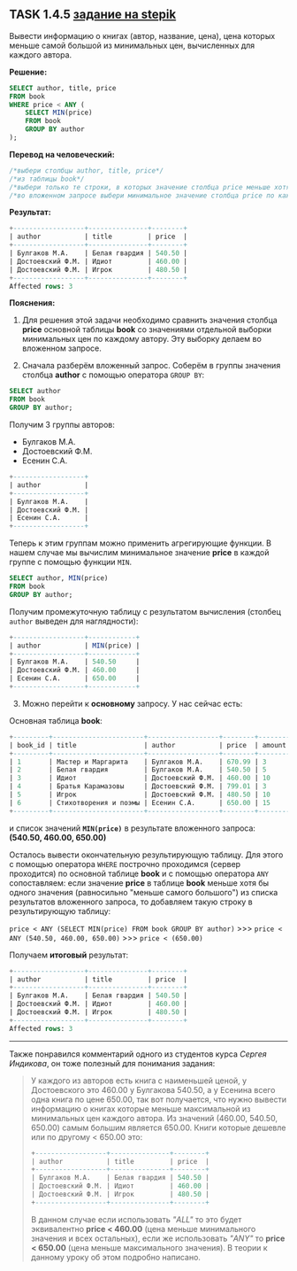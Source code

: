 ## TASK 1.4.5 [задание на stepik](https://stepik.org/lesson/297514/step/5?unit=279274)
Вывести информацию о книгах (автор, название, цена), цена которых меньше самой большой из минимальных цен, вычисленных для каждого автора.

**Решение:**

```SQL
SELECT author, title, price
FROM book
WHERE price < ANY (
    SELECT MIN(price)
    FROM book
    GROUP BY author
);
```

**Перевод на человеческий:**

```SQL
/*выбери столбцы author, title, price*/
/*из таблицы book*/
/*выбери только те строки, в которых значение столбца price меньше хотя бы одного значения из списка результатов вложенного запроса*/
/*во вложенном запросе выбери минимальное значение столбца price по каждому автору из таблицы book, сгруппируй по столбцу author*/
```

**Результат:**

```SQL
+------------------+---------------+--------+
| author           | title         | price  |
+------------------+---------------+--------+
| Булгаков М.А.    | Белая гвардия | 540.50 |
| Достоевский Ф.М. | Идиот         | 460.00 |
| Достоевский Ф.М. | Игрок         | 480.50 |
+------------------+---------------+--------+
Affected rows: 3
```

**Пояснения:**

1. Для решения этой задачи необходимо сравнить значения столбца **price** основной таблицы **book** со значениями отдельной выборки минимальных цен
по каждому автору. Эту выборку делаем во вложенном запросе.

2. Сначала разберём вложенный запрос.
Соберём в группы значения столбца **author** с помощью оператора ```GROUP BY```:
  
```SQL
SELECT author
FROM book
GROUP BY author;
```

Получим 3 группы авторов:
- Булгаков М.А.
- Достоевский Ф.М.
- Есенин С.А.

```SQL
+------------------+
| author           |
+------------------+
| Булгаков М.А.    |
| Достоевский Ф.М. |
| Есенин С.А.      |
+------------------+
```

Теперь к этим группам можно применить агрегирующие функции. В нашем случае мы вычислим минимальное значение **price** в каждой группе
с помощью функции ```MIN```.

```SQL
SELECT author, MIN(price)
FROM book
GROUP BY author;
```

Получим промежуточную таблицу с результатом вычисления (столбец ```author``` выведен для наглядности):

```SQL
+------------------+------------+
| author           | MIN(price) |
+------------------+------------+
| Булгаков М.А.    | 540.50     |
| Достоевский Ф.М. | 460.00     |
| Есенин С.А.      | 650.00     |
+------------------+------------+
```

3. Можно перейти к **основному** запросу. У нас сейчас есть:

Основная таблица **book**:

```SQL
+---------+-----------------------+------------------+--------+--------+
| book_id | title                 | author           | price  | amount |
+---------+-----------------------+------------------+--------+--------+
| 1       | Мастер и Маргарита    | Булгаков М.А.    | 670.99 | 3      |
| 2       | Белая гвардия         | Булгаков М.А.    | 540.50 | 5      |
| 3       | Идиот                 | Достоевский Ф.М. | 460.00 | 10     |
| 4       | Братья Карамазовы     | Достоевский Ф.М. | 799.01 | 3      |
| 5       | Игрок                 | Достоевский Ф.М. | 480.50 | 10     |
| 6       | Стихотворения и поэмы | Есенин С.А.      | 650.00 | 15     |
+---------+-----------------------+------------------+--------+--------+
```

и список значений **```MIN(price)```** в результате вложенного запроса: **(540.50, 460.00, 650.00)**

Осталось вывести окончательную результирующую таблицу. Для этого с помощью оператора ```WHERE``` построчно проходимся (сервер проходится) по основной 
таблице **book** и с помощью оператора ```ANY``` сопоставляем: если значение **price** в таблице **book** меньше хотя бы одного значения 
(равносильно "меньше самого большого") из списка результатов вложенного запроса, то добавляем такую строку в результирующую таблицу: 

```price < ANY (SELECT MIN(price) FROM book GROUP BY author)``` >>> ```price < ANY (540.50, 460.00, 650.00)``` >>> ```price < (650.00)```

Получаем **итоговый** результат:

```SQL
+------------------+---------------+--------+
| author           | title         | price  |
+------------------+---------------+--------+
| Булгаков М.А.    | Белая гвардия | 540.50 |
| Достоевский Ф.М. | Идиот         | 460.00 |
| Достоевский Ф.М. | Игрок         | 480.50 |
+------------------+---------------+--------+
Affected rows: 3
```
___
Также понравился комментарий одного из студентов курса *Сергея Индикова*, он тоже полезный для понимания задания:
>У каждого из авторов есть книга с наименьшей ценой, у Достоевского это 460.00 у Булгакова 540.50, а у Есенина всего одна книга по
>цене 650.00, так вот получается, что нужно вывести информацию о книгах которые меньше максимальной из минимальных цен
>каждого автора. Из значений (460.00, 540.50, 650.00) самым большим является 650.00. Книги которые дешевле или по другому < 650.00
>это:
>
>```SQL
>+------------------+---------------+--------+
>| author           | title         | price  |
>+------------------+---------------+--------+
>| Булгаков М.А.    | Белая гвардия | 540.50 |
>| Достоевский Ф.М. | Идиот         | 460.00 |
>| Достоевский Ф.М. | Игрок         | 480.50 |
>+------------------+---------------+--------+
>```
>
>В данном случае если использовать *"ALL"* то это будет эквивалентно **price < 460.00** (цена меньше минимального значения и всех
>остальных), если же использовать *"ANY"* то **price < 650.00** (цена меньше максимального значения). В теории к данному уроку об этом
>подробно написано.

